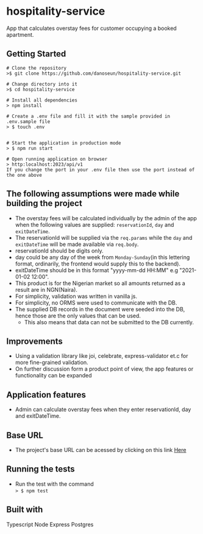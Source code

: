 # hospitality-service
App that calculates overstay fees for customer occupying a booked apartment.

## Getting Started

```
# Clone the repository
>$ git clone https://github.com/danoseun/hospitality-service.git

# Change directory into it
>$ cd hospitality-service

# Install all dependencies
> npm install

# Create a .env file and fill it with the sample provided in .env.sample file
> $ touch .env


# Start the application in production mode
> $ npm run start

# Open running application on browser
> http:localhost:2023/api/v1
If you change the port in your .env file then use the port instead of the one above

```

## The following assumptions were made while building the project
* The overstay fees will be calculated individually by the admin of the app when the following values are supplied: 
   `reservationId`, `day` and `exitDateTime`.
* The reservationId will be supplied via the `req.params` while the `day` and `exitDateTime` will be made available via `req.body`.
* reservationId should be digits only.
* day could be any day of the week from `Monday-Sunday`(in this lettering format, ordinarily, the frontend would supply this to the backend).
* exitDateTime should be in this format "yyyy-mm-dd HH:MM" e.g "2021-01-02 12:00".
* This product is for the Nigerian market so all amounts returned as a result are in NGN(Naira).
* For simplicity, validation was written in vanilla js.
* For simplicity, no ORMS were used to communicate with the DB.
* The supplied DB records in the document were seeded into the DB, hence those are the only values that can be used.
   * This also means that data can not be submitted to the DB currently.

## Improvements
* Using a validation library like joi, celebrate, express-validator et.c for more fine-grained validation.
* On further discussion form a product point of view, the app features or functionality can be expanded

 
## Application features
* Admin can calculate overstay fees when they enter reservationId, day and exitDateTime.


## Base URL
* The project's base URL can be acessed by clicking on this link [Here](https://hospitality-company.herokuapp.com/api/v1)

## Running the tests
* Run the test with the command  
`> $ npm test`

## Built with
Typescript
Node
Express
Postgres

